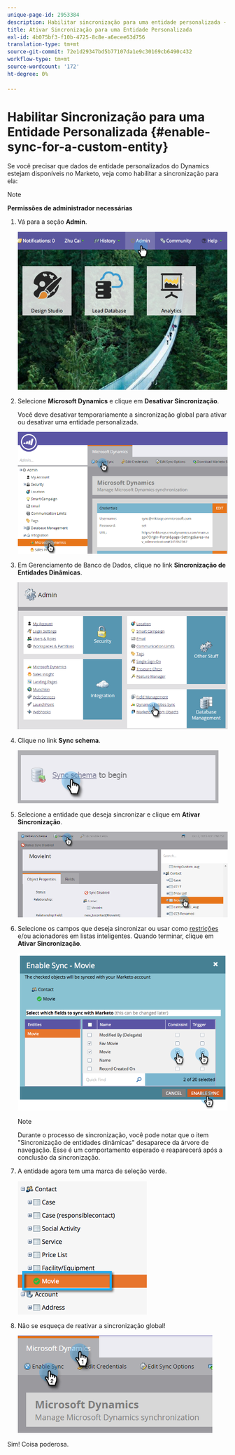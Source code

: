 ```yaml
---
unique-page-id: 2953384
description: Habilitar sincronização para uma entidade personalizada - Documentos do Marketo - Documentação do produto
title: Ativar Sincronização para uma Entidade Personalizada
exl-id: 4b075bf3-f10b-4725-8c8e-a6ecee63d756
translation-type: tm+mt
source-git-commit: 72e1d29347bd5b77107da1e9c30169cb6490c432
workflow-type: tm+mt
source-wordcount: '172'
ht-degree: 0%

---
```


# Habilitar Sincronização para uma Entidade Personalizada {#enable-sync-for-a-custom-entity}

Se você precisar que dados de entidade personalizados do Dynamics estejam disponíveis no Marketo, veja como habilitar a sincronização para ela:

>[!NOTE]
>
>**Permissões de administrador necessárias**

1. Vá para a seção **Admin**.

   ![](assets/image2014-10-20-14-3a32-3a16.png)

1. Selecione **Microsoft Dynamics** e clique em **Desativar Sincronização**.

   Você deve desativar temporariamente a sincronização global para ativar ou desativar uma entidade personalizada.

   ![](assets/image2015-11-10-9-3a0-3a6.png)

1. Em Gerenciamento de Banco de Dados, clique no link **Sincronização de Entidades Dinâmicas**.

   ![](assets/image2015-11-10-9-3a6-3a55.png)

1. Clique no link **Sync schema**.

   ![](assets/image2015-11-10-9-3a41-3a37.png)

1. Selecione a entidade que deseja sincronizar e clique em **Ativar Sincronização**.

   ![](assets/image2015-11-10-9-3a44-3a35.png)

1. Selecione os campos que deseja sincronizar ou usar como [restrições](/help/marketo/product-docs/core-marketo-concepts/smart-lists-and-static-lists/using-smart-lists/add-a-constraint-to-a-smart-list-filter.md) e/ou acionadores em listas inteligentes. Quando terminar, clique em **Ativar Sincronização**.

   ![](assets/image2014-10-20-14-3a32-3a55.png)

   >[!NOTE]
   >
   >Durante o processo de sincronização, você pode notar que o item &quot;Sincronização de entidades dinâmicas&quot; desaparece da árvore de navegação. Esse é um comportamento esperado e reaparecerá após a conclusão da sincronização.

1. A entidade agora tem uma marca de seleção verde.

   ![](assets/image2014-10-20-14-3a33-3a4.png)

1. Não se esqueça de reativar a sincronização global!

   ![](assets/image2015-11-10-9-3a48-3a35.png)

Sim! Coisa poderosa.

